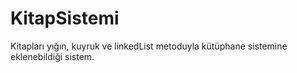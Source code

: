 # KitapSistemi
Kitapları yığın, kuyruk ve linkedList metoduyla kütüphane sistemine eklenebildiği sistem. 

